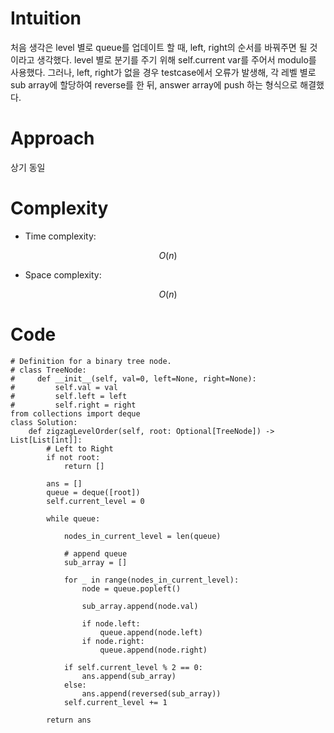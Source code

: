 # Intuition
<!-- Describe your first thoughts on how to solve this problem. -->
처음 생각은 level 별로 queue를 업데이트 할 때, left, right의 순서를 바꿔주면 될 것이라고 생각했다. 
level 별로 분기를 주기 위해 self.current var를 주어서 modulo를 사용했다. 
그러나, left, right가 없을 경우 testcase에서 오류가 발생해, 각 레벨 별로 sub array에 할당하여 
reverse를 한 뒤, answer array에 push 하는 형식으로 해결했다.

# Approach
<!-- Describe your approach to solving the problem. -->
상기 동일

# Complexity
- Time complexity:
<!-- Add your time complexity here, e.g. $$O(n)$$ -->
$$O(n)$$
- Space complexity:
<!-- Add your space complexity here, e.g. $$O(n)$$ -->
$$O(n)$$
# Code
```
# Definition for a binary tree node.
# class TreeNode:
#     def __init__(self, val=0, left=None, right=None):
#         self.val = val
#         self.left = left
#         self.right = right
from collections import deque
class Solution:
    def zigzagLevelOrder(self, root: Optional[TreeNode]) -> List[List[int]]:
        # Left to Right 
        if not root:
            return []

        ans = []
        queue = deque([root])
        self.current_level = 0

        while queue:
            
            nodes_in_current_level = len(queue)

            # append queue 
            sub_array = []
            
            for _ in range(nodes_in_current_level):
                node = queue.popleft()

                sub_array.append(node.val)

                if node.left:
                    queue.append(node.left)
                if node.right:
                    queue.append(node.right)

            if self.current_level % 2 == 0:
                ans.append(sub_array)
            else:
                ans.append(reversed(sub_array))
            self.current_level += 1

        return ans
```